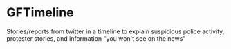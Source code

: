 # GFTimeline
Stories/reports from twitter in a timeline to explain suspicious police activity, protester stories, and information "you won't see on the news"
